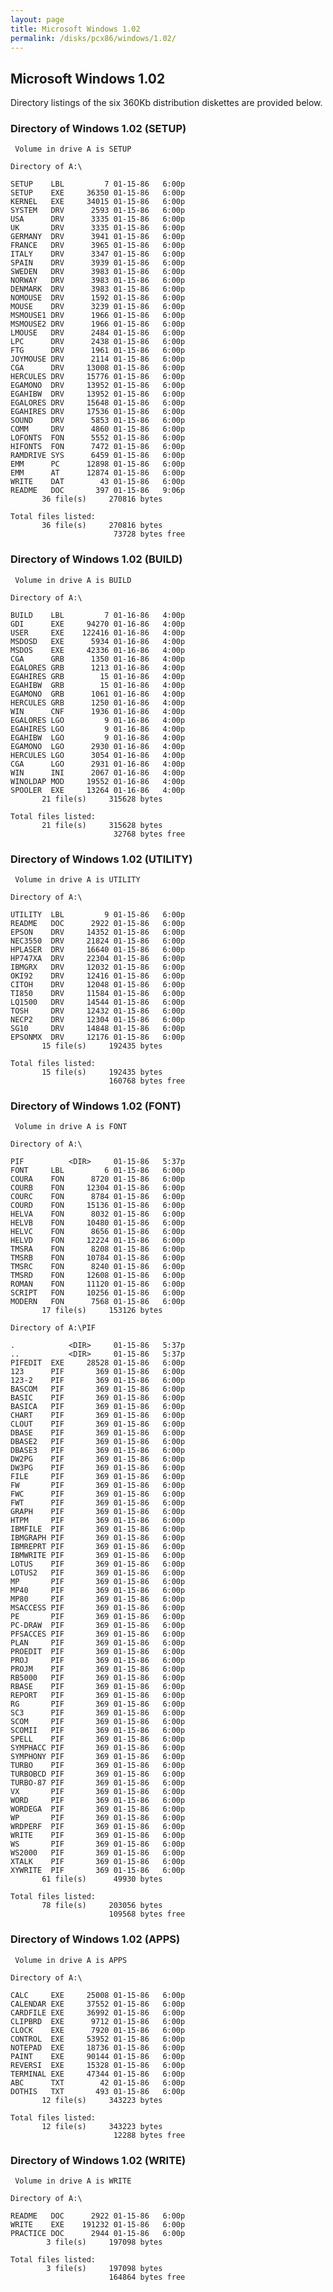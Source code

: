 ```yaml
---
layout: page
title: Microsoft Windows 1.02
permalink: /disks/pcx86/windows/1.02/
---
```


Microsoft Windows 1.02
----------------------

Directory listings of the six 360Kb distribution diskettes are provided below.

### Directory of Windows 1.02 (SETUP)

	 Volume in drive A is SETUP      
	
	Directory of A:\
	
	SETUP    LBL         7 01-15-86   6:00p
	SETUP    EXE     36350 01-15-86   6:00p
	KERNEL   EXE     34015 01-15-86   6:00p
	SYSTEM   DRV      2593 01-15-86   6:00p
	USA      DRV      3335 01-15-86   6:00p
	UK       DRV      3335 01-15-86   6:00p
	GERMANY  DRV      3941 01-15-86   6:00p
	FRANCE   DRV      3965 01-15-86   6:00p
	ITALY    DRV      3347 01-15-86   6:00p
	SPAIN    DRV      3939 01-15-86   6:00p
	SWEDEN   DRV      3983 01-15-86   6:00p
	NORWAY   DRV      3983 01-15-86   6:00p
	DENMARK  DRV      3983 01-15-86   6:00p
	NOMOUSE  DRV      1592 01-15-86   6:00p
	MOUSE    DRV      3239 01-15-86   6:00p
	MSMOUSE1 DRV      1966 01-15-86   6:00p
	MSMOUSE2 DRV      1966 01-15-86   6:00p
	LMOUSE   DRV      2484 01-15-86   6:00p
	LPC      DRV      2438 01-15-86   6:00p
	FTG      DRV      1961 01-15-86   6:00p
	JOYMOUSE DRV      2114 01-15-86   6:00p
	CGA      DRV     13008 01-15-86   6:00p
	HERCULES DRV     15776 01-15-86   6:00p
	EGAMONO  DRV     13952 01-15-86   6:00p
	EGAHIBW  DRV     13952 01-15-86   6:00p
	EGALORES DRV     15648 01-15-86   6:00p
	EGAHIRES DRV     17536 01-15-86   6:00p
	SOUND    DRV      5853 01-15-86   6:00p
	COMM     DRV      4860 01-15-86   6:00p
	LOFONTS  FON      5552 01-15-86   6:00p
	HIFONTS  FON      7472 01-15-86   6:00p
	RAMDRIVE SYS      6459 01-15-86   6:00p
	EMM      PC      12898 01-15-86   6:00p
	EMM      AT      12874 01-15-86   6:00p
	WRITE    DAT        43 01-15-86   6:00p
	README   DOC       397 01-15-86   9:06p
	       36 file(s)     270816 bytes
	
	Total files listed:
	       36 file(s)     270816 bytes
	                       73728 bytes free

### Directory of Windows 1.02 (BUILD)

	 Volume in drive A is BUILD      
	
	Directory of A:\
	
	BUILD    LBL         7 01-16-86   4:00p
	GDI      EXE     94270 01-16-86   4:00p
	USER     EXE    122416 01-16-86   4:00p
	MSDOSD   EXE      5934 01-16-86   4:00p
	MSDOS    EXE     42336 01-16-86   4:00p
	CGA      GRB      1350 01-16-86   4:00p
	EGALORES GRB      1213 01-16-86   4:00p
	EGAHIRES GRB        15 01-16-86   4:00p
	EGAHIBW  GRB        15 01-16-86   4:00p
	EGAMONO  GRB      1061 01-16-86   4:00p
	HERCULES GRB      1250 01-16-86   4:00p
	WIN      CNF      1936 01-16-86   4:00p
	EGALORES LGO         9 01-16-86   4:00p
	EGAHIRES LGO         9 01-16-86   4:00p
	EGAHIBW  LGO         9 01-16-86   4:00p
	EGAMONO  LGO      2930 01-16-86   4:00p
	HERCULES LGO      3054 01-16-86   4:00p
	CGA      LGO      2931 01-16-86   4:00p
	WIN      INI      2067 01-16-86   4:00p
	WINOLDAP MOD     19552 01-16-86   4:00p
	SPOOLER  EXE     13264 01-16-86   4:00p
	       21 file(s)     315628 bytes
	
	Total files listed:
	       21 file(s)     315628 bytes
	                       32768 bytes free

### Directory of Windows 1.02 (UTILITY)

	 Volume in drive A is UTILITY    
	
	Directory of A:\
	
	UTILITY  LBL         9 01-15-86   6:00p
	README   DOC      2922 01-15-86   6:00p
	EPSON    DRV     14352 01-15-86   6:00p
	NEC3550  DRV     21824 01-15-86   6:00p
	HPLASER  DRV     16640 01-15-86   6:00p
	HP747XA  DRV     22304 01-15-86   6:00p
	IBMGRX   DRV     12032 01-15-86   6:00p
	OKI92    DRV     12416 01-15-86   6:00p
	CITOH    DRV     12048 01-15-86   6:00p
	TI850    DRV     11584 01-15-86   6:00p
	LQ1500   DRV     14544 01-15-86   6:00p
	TOSH     DRV     12432 01-15-86   6:00p
	NECP2    DRV     12304 01-15-86   6:00p
	SG10     DRV     14848 01-15-86   6:00p
	EPSONMX  DRV     12176 01-15-86   6:00p
	       15 file(s)     192435 bytes
	
	Total files listed:
	       15 file(s)     192435 bytes
	                      160768 bytes free

### Directory of Windows 1.02 (FONT)

	 Volume in drive A is FONT       
	
	Directory of A:\
	
	PIF          <DIR>     01-15-86   5:37p
	FONT     LBL         6 01-15-86   6:00p
	COURA    FON      8720 01-15-86   6:00p
	COURB    FON     12304 01-15-86   6:00p
	COURC    FON      8784 01-15-86   6:00p
	COURD    FON     15136 01-15-86   6:00p
	HELVA    FON      8032 01-15-86   6:00p
	HELVB    FON     10480 01-15-86   6:00p
	HELVC    FON      8656 01-15-86   6:00p
	HELVD    FON     12224 01-15-86   6:00p
	TMSRA    FON      8208 01-15-86   6:00p
	TMSRB    FON     10784 01-15-86   6:00p
	TMSRC    FON      8240 01-15-86   6:00p
	TMSRD    FON     12608 01-15-86   6:00p
	ROMAN    FON     11120 01-15-86   6:00p
	SCRIPT   FON     10256 01-15-86   6:00p
	MODERN   FON      7568 01-15-86   6:00p
	       17 file(s)     153126 bytes
	
	Directory of A:\PIF
	
	.            <DIR>     01-15-86   5:37p
	..           <DIR>     01-15-86   5:37p
	PIFEDIT  EXE     28528 01-15-86   6:00p
	123      PIF       369 01-15-86   6:00p
	123-2    PIF       369 01-15-86   6:00p
	BASCOM   PIF       369 01-15-86   6:00p
	BASIC    PIF       369 01-15-86   6:00p
	BASICA   PIF       369 01-15-86   6:00p
	CHART    PIF       369 01-15-86   6:00p
	CLOUT    PIF       369 01-15-86   6:00p
	DBASE    PIF       369 01-15-86   6:00p
	DBASE2   PIF       369 01-15-86   6:00p
	DBASE3   PIF       369 01-15-86   6:00p
	DW2PG    PIF       369 01-15-86   6:00p
	DW3PG    PIF       369 01-15-86   6:00p
	FILE     PIF       369 01-15-86   6:00p
	FW       PIF       369 01-15-86   6:00p
	FWC      PIF       369 01-15-86   6:00p
	FWT      PIF       369 01-15-86   6:00p
	GRAPH    PIF       369 01-15-86   6:00p
	HTPM     PIF       369 01-15-86   6:00p
	IBMFILE  PIF       369 01-15-86   6:00p
	IBMGRAPH PIF       369 01-15-86   6:00p
	IBMREPRT PIF       369 01-15-86   6:00p
	IBMWRITE PIF       369 01-15-86   6:00p
	LOTUS    PIF       369 01-15-86   6:00p
	LOTUS2   PIF       369 01-15-86   6:00p
	MP       PIF       369 01-15-86   6:00p
	MP40     PIF       369 01-15-86   6:00p
	MP80     PIF       369 01-15-86   6:00p
	MSACCESS PIF       369 01-15-86   6:00p
	PE       PIF       369 01-15-86   6:00p
	PC-DRAW  PIF       369 01-15-86   6:00p
	PFSACCES PIF       369 01-15-86   6:00p
	PLAN     PIF       369 01-15-86   6:00p
	PROEDIT  PIF       369 01-15-86   6:00p
	PROJ     PIF       369 01-15-86   6:00p
	PROJM    PIF       369 01-15-86   6:00p
	RB5000   PIF       369 01-15-86   6:00p
	RBASE    PIF       369 01-15-86   6:00p
	REPORT   PIF       369 01-15-86   6:00p
	RG       PIF       369 01-15-86   6:00p
	SC3      PIF       369 01-15-86   6:00p
	SCOM     PIF       369 01-15-86   6:00p
	SCOMII   PIF       369 01-15-86   6:00p
	SPELL    PIF       369 01-15-86   6:00p
	SYMPHACC PIF       369 01-15-86   6:00p
	SYMPHONY PIF       369 01-15-86   6:00p
	TURBO    PIF       369 01-15-86   6:00p
	TURBOBCD PIF       369 01-15-86   6:00p
	TURBO-87 PIF       369 01-15-86   6:00p
	VX       PIF       369 01-15-86   6:00p
	WORD     PIF       369 01-15-86   6:00p
	WORDEGA  PIF       369 01-15-86   6:00p
	WP       PIF       369 01-15-86   6:00p
	WRDPERF  PIF       369 01-15-86   6:00p
	WRITE    PIF       369 01-15-86   6:00p
	WS       PIF       369 01-15-86   6:00p
	WS2000   PIF       369 01-15-86   6:00p
	XTALK    PIF       369 01-15-86   6:00p
	XYWRITE  PIF       369 01-15-86   6:00p
	       61 file(s)      49930 bytes
	
	Total files listed:
	       78 file(s)     203056 bytes
	                      109568 bytes free

### Directory of Windows 1.02 (APPS)

	 Volume in drive A is APPS       
	
	Directory of A:\
	
	CALC     EXE     25008 01-15-86   6:00p
	CALENDAR EXE     37552 01-15-86   6:00p
	CARDFILE EXE     36992 01-15-86   6:00p
	CLIPBRD  EXE      9712 01-15-86   6:00p
	CLOCK    EXE      7920 01-15-86   6:00p
	CONTROL  EXE     53952 01-15-86   6:00p
	NOTEPAD  EXE     18736 01-15-86   6:00p
	PAINT    EXE     90144 01-15-86   6:00p
	REVERSI  EXE     15328 01-15-86   6:00p
	TERMINAL EXE     47344 01-15-86   6:00p
	ABC      TXT        42 01-15-86   6:00p
	DOTHIS   TXT       493 01-15-86   6:00p
	       12 file(s)     343223 bytes
	
	Total files listed:
	       12 file(s)     343223 bytes
	                       12288 bytes free

### Directory of Windows 1.02 (WRITE)

	 Volume in drive A is WRITE      
	
	Directory of A:\
	
	README   DOC      2922 01-15-86   6:00p
	WRITE    EXE    191232 01-15-86   6:00p
	PRACTICE DOC      2944 01-15-86   6:00p
	        3 file(s)     197098 bytes
	
	Total files listed:
	        3 file(s)     197098 bytes
	                      164864 bytes free
